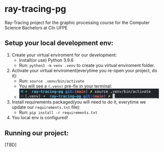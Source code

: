 # ray-tracing-pg
Ray-Tracing  project for the graphic processing course for the Computer Science Bachelors at CIn UFPE

## Setup your local development env:
1. Create your virtual enviroment for our development:
    - Install(or use) Python 3.9.6
    - Run: `python3 -m venv .venv` to create you virtual enviroment folder.
2. Activate your virtual enviroment(everytime you re-open your project, do it):
    - Run: `source .venv/bin/activate`
    - You will see a `(.venv)` pre-fix in your terminal:
    - ![activated virtual env](docs/venv-activated.png)
3. Install requirements packaged(you will need to do it, everytime we update our `requirements.txt` file):
    - Run: `pip install -r requirements.txt`
4. You local env is configured!

## Running our project:
[TBD]